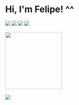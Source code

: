 # Hi, I'm Felipe! ^^
<div> 
  <a href="https://www.instagram.com/lipehenriquess/" target="_blank"><img src="https://img.shields.io/badge/-Instagram-%23E4405F?style=for-the-badge&logo=instagram&logoColor=white" target="_blank"></a>
 <a href="https://discordapp.com/users/242448303340519424" target="_blank"><img src="https://img.shields.io/badge/Discord-7289DA?style=for-the-badge&logo=discord&logoColor=white" target="_blank"></a> 
  <a href = "mailto:felipe.hbnascimento@gmail.com"><img src="https://img.shields.io/badge/Gmail-D14836?style=for-the-badge&logo=gmail&logoColor=white" target="_blank"></a>
  <a href="https://www.linkedin.com/in/felipe-henriques-066473281/" target="_blank"><img src="https://img.shields.io/badge/-LinkedIn-%230077B5?style=for-the-badge&logo=linkedin&logoColor=white" target="_blank"></a> 
</div>
<br>
<div>
  <a href="https://github.com/felipehnasci">
  <img height="180em" src="https://github-readme-stats-sigma-five.vercel.app/api?username=felipehnasci&show_icons=true&theme=tokyonight&include_all_commits=true&count_private=true"/>
</div>
<br>
<a href="https://skillicons.dev">
    <img src="https://skillicons.dev/icons?i=c,vscode, python, jupyter notebook, discord,github," />
</div>
